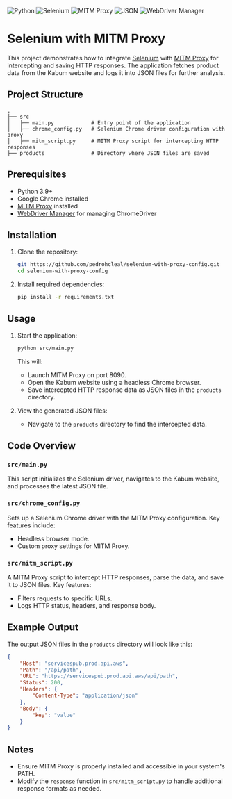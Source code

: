 ![Python](https://img.shields.io/badge/python-3670A0?style=flat&logo=python&logoColor=ffdd54)
![Selenium](https://img.shields.io/badge/selenium-43B02A?style=flat&logo=selenium&logoColor=white)
![MITM Proxy](https://img.shields.io/badge/mitmproxy-FF5733?style=flat&logo=mitmproxy&logoColor=white)
![JSON](https://img.shields.io/badge/json-000000?style=flat&logo=json&logoColor=white)
![WebDriver Manager](https://img.shields.io/badge/webdriver--manager-0000FF?style=flat&logo=googlechrome&logoColor=white)

# Selenium with MITM Proxy

This project demonstrates how to integrate [Selenium](https://www.selenium.dev/) with [MITM Proxy](https://mitmproxy.org/) for intercepting and saving HTTP responses. The application fetches product data from the Kabum website and logs it into JSON files for further analysis.

## Project Structure

```
.
├── src
│   ├── main.py            # Entry point of the application
│   ├── chrome_config.py   # Selenium Chrome driver configuration with proxy
│   ├── mitm_script.py     # MITM Proxy script for intercepting HTTP responses
├── products               # Directory where JSON files are saved
```

## Prerequisites

- Python 3.9+
- Google Chrome installed
- [MITM Proxy](https://mitmproxy.org/) installed
- [WebDriver Manager](https://github.com/SergeyPirogov/webdriver_manager) for managing ChromeDriver

## Installation

1. Clone the repository:

   ```bash
   git https://github.com/pedrohcleal/selenium-with-proxy-config.git
   cd selenium-with-proxy-config
   ```

1. Install required dependencies:

   ```bash
   pip install -r requirements.txt
   ```

## Usage

1. Start the application:

   ```bash
   python src/main.py
   ```

   This will:

   - Launch MITM Proxy on port 8090.
   - Open the Kabum website using a headless Chrome browser.
   - Save intercepted HTTP response data as JSON files in the `products` directory.

1. View the generated JSON files:

   - Navigate to the `products` directory to find the intercepted data.

## Code Overview

### `src/main.py`

This script initializes the Selenium driver, navigates to the Kabum website, and processes the latest JSON file.

### `src/chrome_config.py`

Sets up a Selenium Chrome driver with the MITM Proxy configuration. Key features include:

- Headless browser mode.
- Custom proxy settings for MITM Proxy.

### `src/mitm_script.py`

A MITM Proxy script to intercept HTTP responses, parse the data, and save it to JSON files. Key features:

- Filters requests to specific URLs.
- Logs HTTP status, headers, and response body.

## Example Output

The output JSON files in the `products` directory will look like this:

```json
{
    "Host": "servicespub.prod.api.aws",
    "Path": "/api/path",
    "URL": "https://servicespub.prod.api.aws/api/path",
    "Status": 200,
    "Headers": {
        "Content-Type": "application/json"
    },
    "Body": {
        "key": "value"
    }
}
```

## Notes

- Ensure MITM Proxy is properly installed and accessible in your system's PATH.
- Modify the `response` function in `src/mitm_script.py` to handle additional response formats as needed.
